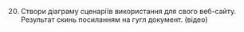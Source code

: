 20. Створи діаграму сценаріїв використання для свого веб-сайту. Результат скинь посиланням на гугл документ. (відео)
